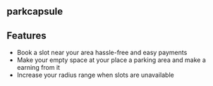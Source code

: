 ## parkcapsule
## Features
- Book a slot near your area hassle-free and easy payments
- Make your empty space at your place a parking area and make a earning from it
- Increase your radius range when slots are unavailable
